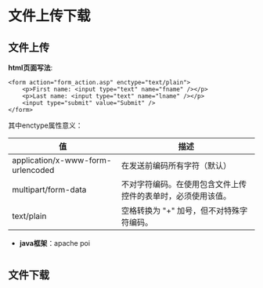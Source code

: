 
# 文件上传下载

## 文件上传

**html页面写法**:

	<form action="form_action.asp" enctype="text/plain">
  		<p>First name: <input type="text" name="fname" /></p>
  		<p>Last name: <input type="text" name="lname" /></p>
  		<input type="submit" value="Submit" />
	</form>

其中enctype属性意义：


|值|描述|
|---|---|
|application/x-www-form-urlencoded | 在发送前编码所有字符（默认）| 
|multipart/form-data | 不对字符编码。在使用包含文件上传控件的表单时，必须使用该值。|
|text/plain|空格转换为 "+" 加号，但不对特殊字符编码。|





- **java框架**：apache poi


# 
## 文件下载

